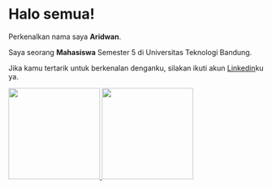 # Halo semua! 

Perkenalkan nama saya **Aridwan**.<br>

Saya seorang **Mahasiswa** Semester 5 di Universitas Teknologi Bandung.<br>

Jika kamu tertarik untuk berkenalan denganku, silakan ikuti akun [Linkedin](https://www.linkedin.com/in/aridwan-740ba9310/)ku ya.

<p align="left">
<a href="https://github.com/penuliscode">
  <img height="180em" src="https://github-readme-stats-eight-theta.vercel.app/api?username=aridwann&show_icons=true&theme=algolia&include_all_commits=true&count_private=true"/>
  <img height="180em" src="https://github-readme-stats-eight-theta.vercel.app/api/top-langs/?username=aridwann&layout=compact&theme=algolia"/>
</a>
</p>
